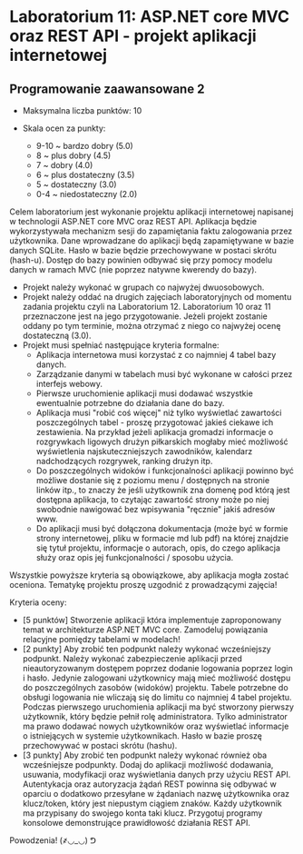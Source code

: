 # Laboratorium 11: ASP.NET core MVC oraz REST API - projekt aplikacji internetowej
## Programowanie zaawansowane 2

- Maksymalna liczba punktów: 10

- Skala ocen za punkty:
    - 9-10 ~ bardzo dobry (5.0)
    - 8 ~ plus dobry (4.5)
    - 7 ~ dobry (4.0)
    - 6 ~ plus dostateczny (3.5)
    - 5 ~ dostateczny (3.0)
    - 0-4 ~ niedostateczny (2.0)

Celem laboratorium jest wykonanie projektu aplikacji internetowej napisanej w technologii ASP.NET core MVC oraz REST API. Aplikacja będzie wykorzystywała mechanizm sesji do zapamiętania faktu zalogowania przez użytkownika. Dane wprowadzane do aplikacji będą zapamiętywane w bazie danych SQLite. Hasło w bazie będzie przechowywane w postaci skrótu (hash-u). Dostęp do bazy powinien odbywać się przy pomocy modelu danych w ramach MVC (nie poprzez natywne kwerendy do bazy).

- Projekt należy wykonać w grupach co najwyżej dwuosobowych.
- Projekt należy oddać na drugich zajęciach laboratoryjnych od momentu zadania projektu czyli na Laboratorium 12. Laboratorium 10 oraz 11 przeznaczone jest na jego przygotowanie. Jeżeli projekt zostanie oddany po tym terminie, można otrzymać z niego co najwyżej ocenę dostateczną (3.0).
- Projekt musi spełniać następujące kryteria formalne:
    - Aplikacja internetowa musi korzystać z co najmniej 4 tabel bazy danych.
    - Zarządzanie danymi w tabelach musi być wykonane w całości przez interfejs webowy.
    - Pierwsze uruchomienie aplikacji musi dodawać wszystkie ewentualnie potrzebne do działania dane do bazy.
    - Aplikacja musi "robić coś więcej" niż tylko wyświetlać zawartości poszczególnych tabel - proszę przygotować jakieś ciekawe ich zestawienia. Na przykład jeżeli aplikacja gromadzi informacje o rozgrywkach ligowych drużyn piłkarskich mogłaby mieć możliwość wyświetlenia najskuteczniejszych zawodników, kalendarz nadchodzących rozgrywek, ranking drużyn itp.
    - Do poszczególnych widoków i funkcjonalności aplikacji powinno być możliwe dostanie się z poziomu menu / dostępnych na stronie linków itp., to znaczy że jeśli użytkownik zna domenę pod którą jest dostępna aplikacja, to czytając zawartość strony może po niej swobodnie nawigować bez wpisywania "ręcznie" jakiś adresów www.
    - Do aplikacji musi być dołączona dokumentacja (może być w formie strony internetowej, pliku w formacie md lub pdf) na której znajdzie się tytuł projektu, informacje o autorach, opis, do czego aplikacja służy oraz opis jej funkcjonalności / sposobu użycia. 

Wszystkie powyższe kryteria są obowiązkowe, aby aplikacja mogła zostać oceniona. Tematykę projektu proszę uzgodnić z prowadzącymi zajęcia!

Kryteria oceny:
- [5 punktów] Stworzenie aplikacji która implementuje zaproponowany temat w architekturze ASP.NET MVC core. Zamodeluj powiązania relacyjne pomiędzy tabelami w modelach!
- [2 punkty] Aby zrobić ten podpunkt należy wykonać wcześniejszy podpunkt. Należy wykonać zabezpieczenie aplikacji przed nieautoryzowanym dostępem poprzez dodanie logowania poprzez login i hasło. Jedynie zalogowani użytkownicy mają mieć możliwość dostępu do poszczególnych zasobów (widoków) projektu. Tabele potrzebne do obsługi logowania nie wliczają się do limitu co najmniej 4 tabel projektu. Podczas pierwszego uruchomienia aplikacji ma być stworzony pierwszy użytkownik, który będzie pełnił rolę administratora. Tylko administrator ma prawo dodawać nowych użytkowników oraz wyświetlać informacje o istniejących w systemie użytkownikach. Hasło w bazie proszę przechowywać w postaci skrótu (hashu).
- [3 punkty] Aby zrobić ten podpunkt należy wykonać również oba wcześniejsze podpunkty. Dodaj do aplikacji możliwość dodawania, usuwania, modyfikacji oraz wyświetlania danych przy użyciu REST API. Autentykacja oraz autoryzacja żądań REST powinna się odbywać w oparciu o dodatkowo przesyłane w żądaniach nazwę użytkownika oraz klucz/token, który jest niepustym ciągiem znaków. Każdy użytkownik ma przypisany do swojego konta taki klucz. Przygotuj programy konsolowe demonstrujące prawidłowość działania REST API.

Powodzenia!
(҂◡_◡) ᕤ